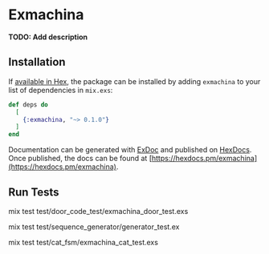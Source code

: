 # Exmachina

**TODO: Add description**

## Installation

If [available in Hex](https://hex.pm/docs/publish), the package can be installed
by adding `exmachina` to your list of dependencies in `mix.exs`:

```elixir
def deps do
  [
    {:exmachina, "~> 0.1.0"}
  ]
end
```

Documentation can be generated with [ExDoc](https://github.com/elixir-lang/ex_doc)
and published on [HexDocs](https://hexdocs.pm). Once published, the docs can
be found at [https://hexdocs.pm/exmachina](https://hexdocs.pm/exmachina).

## Run Tests

mix test test/door_code_test/exmachina_door_test.exs

mix test test/sequence_generator/generator_test.ex 

mix test test/cat_fsm/exmachina_cat_test.exs